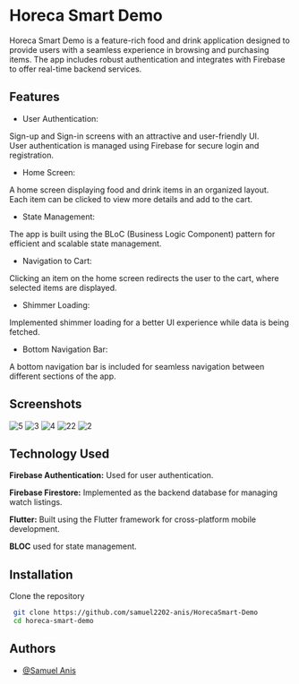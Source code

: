 
# Horeca Smart Demo

Horeca Smart Demo is a feature-rich food and drink application designed to provide users with a seamless experience in browsing and purchasing items. The app includes robust authentication and integrates with Firebase to offer real-time backend services.


## Features

- User Authentication:

Sign-up and Sign-in screens with an attractive and user-friendly UI.\
User authentication is managed using Firebase for secure login and registration.

- Home Screen:

A home screen displaying food and drink items in an organized layout.\
Each item can be clicked to view more details and add to the cart.

- State Management:

The app is built using the BLoC (Business Logic Component) pattern for efficient and scalable state management.

- Navigation to Cart:

Clicking an item on the home screen redirects the user to the cart, where selected items are displayed.

- Shimmer Loading:

Implemented shimmer loading for a better UI experience while data is being fetched.

- Bottom Navigation Bar:

A bottom navigation bar is included for seamless navigation between different sections of the app.


## Screenshots

![5](https://github.com/samuel2202-anis/AF-Watches/assets/65362048/1124b7ad-756e-48f3-8e37-94eda935cef2)
![3](https://github.com/samuel2202-anis/AF-Watches/assets/65362048/a0330769-74e5-4489-b22b-879ccddaf322)
![4](https://github.com/samuel2202-anis/AF-Watches/assets/65362048/331c57d8-93cd-4dc1-971c-9677986e4d6e)
![22](https://github.com/samuel2202-anis/AF-Watches/assets/65362048/25f1035d-8654-4fed-b266-f1280e44f1cb)
![2](https://github.com/samuel2202-anis/AF-Watches/assets/65362048/8c8c10f3-839e-40bd-a8f1-81e2160706fd)


## Technology Used

**Firebase Authentication:** Used for user authentication.

**Firebase Firestore:** Implemented as the backend database for managing watch listings.

**Flutter:**  Built using the Flutter framework for cross-platform mobile development.

**BLOC** used for state management.
## Installation

Clone the repository

```bash
 git clone https://github.com/samuel2202-anis/HorecaSmart-Demo
 cd horeca-smart-demo 
```
    
## Authors

- [@Samuel Anis](https://github.com/samuel2202-anis)

